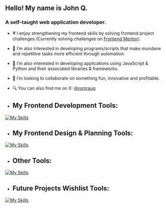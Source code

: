 ## Hello! My name is John Q. 
### A self-taught web application developer.
- 💗 I enjoy strengthening my frontend skills by solving frontend project challenges (Currently solving challenges on [Frontend Mentor](https://www.frontendmentor.io/)). 
- 🤖 I’m also interested in developing programs/scripts that make mundane and repetitive tasks more efficient through automation.
- 🧪 I’m also interested in developing applications using JavaScript & Python and their associated libraries & frameworks.
- 👥 I’m looking to collaborate on something fun, innovative and profitable.
- 🔍 You can also find me on X: [@romrauq](https://x.com/romrauq)

- ## My Frontend Development Tools:
[![My Skills](https://skillicons.dev/icons?i=html,css,js,react,wordpress)](https://skillicons.dev)

- ## My Frontend Design & Planning Tools:
[![My Skills](https://skillicons.dev/icons?i=photoshop,webflow,figma)](https://skillicons.dev)

- ## Other Tools:
[![My Skills](https://skillicons.dev/icons?i=git,npm,heroku,postman)](https://skillicons.dev)

- ## Future Projects Wishlist Tools:
[![My Skills](https://skillicons.dev/icons?i=python,godot)](https://skillicons.dev)

<!---
romrauq/romrauq is a ✨ special ✨ repository because its `README.md` (this file) appears on your GitHub profile.
You can click the Preview link to take a look at your changes.
--->

